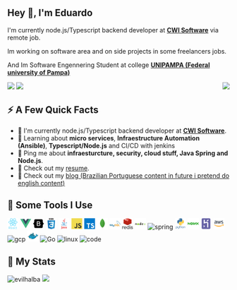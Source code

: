 <h2>Hey 👋, I'm Eduardo</h2>
<p>I'm currently node.js/Typescript backend developer at <strong><a href="https://cwi.com.br/">CWI Software</a></strong> via remote job.</p> 
  
  <p>Im working on software area and on side projects in some freelancers jobs.</p>

  <p>And Im Software Engennering Student at college <strong><a href="https://cursos.unipampa.edu.br/cursos/engenhariadesoftware/">UNIPAMPA (Federal university of Pampa)</a></strong></p>

<img src="https://img.shields.io/static/v1?label=&message=Linkedin&style=for-the-badge&logo=linkedin&color=0e76a8&link=http://left&link=https://www.linkedin.com/in/eduardo-cabezudo-vilhalba-141590186/" />
<img src="https://img.shields.io/static/v1?label=&message=WORDPRESS&style=for-the-badge&logo=wordpress&color=0e76a8&link=http://left&link=https://eduardovilhalba.me/" />

<img align="right" src="https://media1.giphy.com/media/13HgwGsXF0aiGY/giphy.gif" />
<h2>⚡️ A Few Quick Facts</h2>
<ul>
<li>🔭 I'm currently node.js/Typescript backend developer at <strong><a href="https://cwi.com.br/">CWI Software</a></strong>.</li>
<li>🧐 Learning about  <strong>micro services</strong>, <strong>Infraestructure Automation (Ansible)</strong>,  <strong>Typescript/Node.js</strong> and CI/CD with jenkins</li>

<li>💬 Ping me about <strong>infraesturcture, security, cloud stuff, Java Spring and Node.js</strong>.</li>
<li>📙 Check out my <a href="https://1drv.ms/b/s!Av0sbFjiOlRngcEUNI3PpgiKG8xWfA?e=Ype43U">resume</a>.</li>
<li>📙 Check out my <a href="https://eduardovilhalba.me/">blog (Brazilian Portuguese content in future i pretend do english content)</a></li>
</ul>

<h2>🚀 Some Tools I Use</h2>
<p align="left">
<img src="https://raw.githubusercontent.com/devicons/devicon/master/icons/react/react-original-wordmark.svg" alt="react" width="25" height="25" />
<img src="https://raw.githubusercontent.com/devicons/devicon/master/icons/vuejs/vuejs-original.svg" alt="vue" width="25" height="25" />
<img src="https://raw.githubusercontent.com/devicons/devicon/master/icons/bootstrap/bootstrap-plain.svg" alt="bootstrap" width="25" height="25" />
<img src="https://raw.githubusercontent.com/devicons/devicon/master/icons/css3/css3-original-wordmark.svg" alt="css3" width="25" height="25" />
<img src="https://raw.githubusercontent.com/devicons/devicon/master/icons/java/java-original-wordmark.svg" alt="java" width="25" height="25" />
<img src="https://raw.githubusercontent.com/devicons/devicon/master/icons/javascript/javascript-original.svg" alt="javascript" width="25" height="25" />
<img src="https://raw.githubusercontent.com/devicons/devicon/master/icons/typescript/typescript-original.svg" alt="typescript" width="25" height="25" />
<img src="https://raw.githubusercontent.com/devicons/devicon/master/icons/mongodb/mongodb-original.svg" alt="mongodb" width="25" height="25" />
<img src="https://raw.githubusercontent.com/devicons/devicon/master/icons/mysql/mysql-original-wordmark.svg" alt="mysql" width="25" height="25" />
<img src="https://raw.githubusercontent.com/devicons/devicon/master/icons/redis/redis-original-wordmark.svg" alt="redis" width="25" height="25" />
<img src="https://raw.githubusercontent.com/devicons/devicon/master/icons/nodejs/nodejs-original-wordmark.svg" alt="nodejs" width="25" height="25" />
<img src="https://www.vectorlogo.zone/logos/springio/springio-icon.svg" alt="spring" width="25" height="25" />
<img src="https://raw.githubusercontent.com/devicons/devicon/master/icons/python/python-original-wordmark.svg" alt="python" width="25" height="25" />
<img src="https://raw.githubusercontent.com/devicons/devicon/master/icons/nginx/nginx-original.svg" alt="nginx" width="25" height="25" />
<img src="https://raw.githubusercontent.com/devicons/devicon/master/icons/heroku/heroku-plain.svg" alt="heroku" width="25" height="25" />
<img src="https://raw.githubusercontent.com/github/explore/80688e429a7d4ef2fca1e82350fe8e3517d3494d/topics/aws/aws.png" alt="aws" width="25" height="25" />
<img src="https://www.vectorlogo.zone/logos/google_cloud/google_cloud-icon.svg" alt="gcp" width="25" height="25" />
<img src="https://raw.githubusercontent.com/devicons/devicon/master/icons/docker/docker-original.svg" alt="Docker" width="25" height="25" />
<img src="https://cdn.jsdelivr.net/gh/devicons/devicon/icons/go/go-original.svg" alt="Go" width="25" height="25" />
  <img src="https://cdn.jsdelivr.net/gh/devicons/devicon/icons/linux/linux-original.svg" alt="linux" width="25" height="25" />
  <img src="https://cdn.jsdelivr.net/gh/devicons/devicon/icons/vscode/vscode-original-wordmark.svg" alt="code" width="25" height="25"/>


</p>

<h2>🚀 My Stats</h2>
<div align="left">
<img src="https://github-readme-stats.vercel.app/api?username=evilhalba&show_icons=true&count_private=true" alt="evilhalba" />
<img src="https://github-readme-stats.vercel.app/api/top-langs/?username=evilhalba&layout=compact&langs_count=7"/>
</div>

